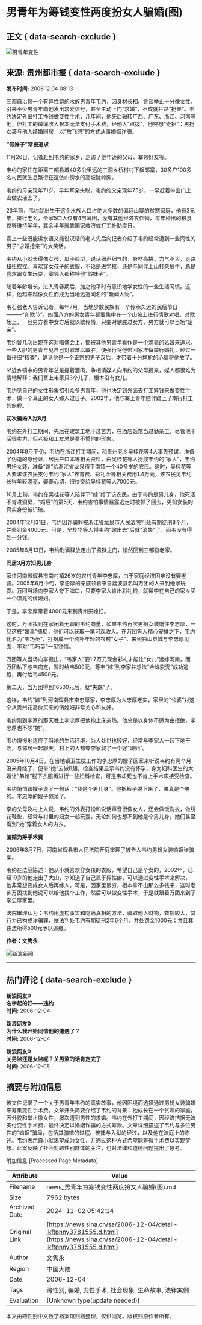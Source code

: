 # 男青年为筹钱变性两度扮女人骗婚(图)

## 正文 { data-search-exclude }


![男青年变性](https://n.sinaimg.cn/sinakd10200/330/w165h165/20221208/39b4-480001fe682e5f33bdb620fcadd925b2.jpg)

## 来源: 贵州都市报 { data-search-exclude }

**发布时间:** 2006.12.04 08:13

三都自治县一个有异性癖的水族男青年韦约，因身材长相、言谈举止十分像女性，引来不少男青年向他发出求爱信号，甚至主动上门“求婚”，不成就拦路“抢亲”。韦约决定外出打工挣钱做变性手术，几年间，他先后辗转广西、广东、浙江、河南等地，但打工的微薄收入根本无法支付手术费，经他人“点拨”，他突想“奇招”：男扮女装与他人结婚同居，以“放飞鸽”的方式从事婚姻诈骗。

**“假妹子”常被追求**

11月26日，记者赶到韦约的家乡，走访了他年迈的父母、寨邻好友等。

韦约的家住在距离三都县城40多公里远的三洞乡桥村村下板郎寨，30多户100多名村民就生息繁衍在这依山傍水的高坡陡岭脚。

韦约的母亲现年71岁，早年耳朵失聪，韦约的父亲现年75岁，一早赶着牛出门上山做农活去了。

23年前，韦约就出生于这个水族人口占绝大多数的偏远山寨的贫寒家庭，他有3兄弟，排行老幺，全家5口人仅有4亩薄田，没有其他经济农作物，每年种出的粮食仅够维持半年，其余半年就靠国家救济或打工补助度日。

寨上一些既能讲水语又能说汉话的老人先后向记者介绍了韦约经常遭到一些同性的男子“求婚抢亲”的大笑话。

韦约从小就长得像女孩，瓜子脸型，说话细声细气的，身材高挑，力气不大，走路扭扭捏捏。喜欢穿女孩子的衣服，不论是进学校，还是与同伴上山打柴放牛，总是喜欢跟女生玩耍，寨邻人都称呼他“假妹子”。

随着年龄增长，进入青春期后，加之他平时有意识地学女性的一些生活习惯。这样，他越来越像女性而成为当地远近闻名的“新闻人物”。

韦石强老人告诉记者，每年7月，当地少数民族有一个传承久远的民俗节日———“卯歌节”，四面八方的男女青年都要集中在一个山坡上进行情歌对唱。对歌场上，一旦男方看中女方后就以歌传情，只要对歌胜过女方，男方就可以当场“定亲”。

韦约曾几次出现在这对唱盛会上，都被其他男青年看作是一个漂亮的姑娘来追求，一些大胆的男青年见自己对歌难以取胜，便强行将他带回家准备举行婚礼，经过一番仔细“核查”，确认他是一个正宗的男子汉后，才带着十分尴尬的心情将他放了。

邻近乡镇中的男青年总是提着酒肉，争相请媒人向韦约的父母提亲，媒人都很难为情地解释：我们寨上韦家只3个儿子，根本没有女儿。

韦约见自己的女性形象招引众多男青年，他也决定到外面去打工筹钱来做变性手术，做一个真正的女人嫁人过日子。2002年，他与寨上青年结伴踏上了南行打工的旅程。

**初次骗婚入狱8月**

韦约在外打工期间，先后在建筑工地干过苦力，在酒店饭馆当过勤杂工，尽管他干活很卖力，但老板和工友总是看不惯他的形象。

2004年9月下旬，韦约在浙江打工期间，和贵州老乡吴桂花等4人事先预谋，准备了伪造的身份证、居民户口本等相关资料，由吴桂花等人扮成韦约的“家人”，韦约男扮女装，准备“嫁”给浙江省龙泉市平南镇一个40多岁的农民。这时，吴桂花等人要求该农民支付韦约“家人”养育费、彩礼金等相关费用1.4万元，该农民见韦约长得年轻漂亮，娶妻心切，很快交给吴桂花等人7000元。

10月上旬，韦约在吴桂花等人陪伴下“嫁”给了该农民，由于韦约是男儿身，他死活不肯进洞房，“婚后”的第5天，韦约害怕事情暴露逃走时被抓了回去，男扮女装的真实身份被识破。

2004年12月31日，韦约因诈骗罪被浙江省龙泉市人民法院判处有期徒刑8个月，并处罚金4000元。可是，吴桂华等人将韦约“嫁出去”后就“消失”了，而韦没有得到一分钱。

2005年6月13日，韦约刑满释放走出了监狱之门，悄然回到三都县老家。

**同居3月方知男儿身**

家住河南省辉县市南村镇26岁的农村青年李忠厚，由于家庭经济困难没有娶老婆。2005年6月中旬，李忠厚的亲戚领着来自荔波县名叫万团的人来到他家玩耍。万团当场向李家人夸下海口，只要李家人肯出彩礼钱，就帮李在自己的家乡买一个漂亮的俏媳妇。

于是，李忠厚带着4000元来到贵州买媳妇。

这时，万团找到在家闲着无聊的韦约商量，如果韦约再次男扮女装懵住李忠厚，一旦这桩“婚事”搞掂，他们可以获取一笔可观收入。在万团等人精心安排之下，韦约化名为“韦巧英”，打扮成一个纯朴年轻的农村“女子”，来到独山县城与李忠厚见面，李对“韦巧英”一见钟情。

万团等人当场向李提出，“韦家人”要1.7万元现金彩礼才能让“女儿”远嫁河南，而万团私下与韦商定，暂时给韦500元，等韦“嫁”到李家并想法“金蝉脱壳”成功逃跑，再付给韦4500元。

第二天，当万团得到16500元后，就“失踪”了。

这样，韦约“嫁”到河南辉县市李忠厚家，李忠厚为人忠厚老实，家里的“公婆”对这个从贵州花高价买来的俏媳妇非常关心和友好。

韦约刚到李家的那天晚上李忠厚把他抱上床亲热。他总是以身体不适为由拒绝，李忠厚也不怨“她”。

韦约慢慢地适应了当地的生活环境，为人处世也较好，经常与李家人一起下地干活，与邻居一起聊天，村上的人都夸李家娶了一个好“媳妇”。

2005年10月4日，在当地镇卫生院工作的李忠厚的嫂子回家来听说韦约有两个月没来月经了，便带“她”去做B超，检查结果显示韦约没有怀孕，身为妇科医生的大嫂让“弟媳”脱下衣服再进行一些妇科检查，可是韦却死也不肯上手术床接受检查。

韦约悄悄跟嫂子说了一句话：“我是个男儿身”。他把裤子脱下来了，果真是个男的。李忠厚的嫂子惊呆了。

李的父母及村上人说，韦约的外表打扮和说话声音很像女人，还会做饭洗衣，做绣花鞋垫，经常与村里的妇女一起玩耍，无论如何也想不到他是个男儿身，她们甚至看到“她”穿着女人的内衣。

**骗婚为筹手术费**

2006年3月7日，河南省辉县市人民法院开庭审理了被告人韦约男扮女装婚姻诈骗案。

韦约在法庭陈述：他从小就喜欢穿女孩的衣服，希望自己是个女的，2002年，已经19岁的他走出了大山，才知道了自己属于异性癖，可以通过变性手术来解决，他非常想变成女人后再嫁人。可是，因家里很穷，根本拿不出那么多钱来，这时老乡万团找到他说可以给他找个工作，然后可以做变性手术，于是就跟着万团来到了李忠厚家里。

法院审理认为：韦约用虚构事实和隐瞒真相的方法，骗取他人财物，数额较大，其行为已构成诈骗罪，依法判处韦约有期徒刑2年6个月，并处罚金1000元；并且其违法所得500元予以追缴。

**作者：文隽永**

![新浪新闻](https://n.sinaimg.cn/default/2fb77759/20151125/320X320.png)

---

## 热门评论 { data-search-exclude }

**新浪网友0**  
**名字起的好——违约**  
**时间:** 2006-12-04

**新浪网友0**  
**为什么我开始同情他的遭遇了？**  
**时间:** 2006-12-04

**新浪网友0**  
**关男监还是女监呢？关男监的话肯定完了**  
**时间:** 2006-12-05

## 摘要与附加信息

<!-- tcd_abstract -->
该文件记录了一个关于男青年韦约的真实故事，他因困境而选择通过男扮女装骗婚来筹集变性手术费。文章开头简要介绍了韦约的背景：他成长在一个贫寒的家庭，因外貌和举止像女性，屡次遭到男性的求婚。韦约在外打工期间，因经济拮据无法支付变性手术费，最终决定以婚姻诈骗的方式筹款。文章详细描述了韦约与多位男性的“婚姻”骗局，包括其骗婚的过程、被捕与入狱的经过，以及他在法庭上的陈述。韦约表示自小就渴望成为女性，并通过这种方式希望能筹得手术费以实现梦想。此案反映了社会对跨性别群体的关注，也对法律和道德问题提出了思考。
<!-- tcd_abstract_end -->

附加信息 [Processed Page Metadata]

| Attribute       | Value                                  |
|-----------------|----------------------------------------|
| Filename        | news_男青年为筹钱变性两度扮女人骗婚(图).md                             |
| Size            | 7962 bytes                           |
| Archived Date   | 2024-11-02 05:42:14                             |
| Original Link   | [https://news.sina.cn/sa/2006-12-04/detail-ikftpnny3781555.d.html](https://news.sina.cn/sa/2006-12-04/detail-ikftpnny3781555.d.html)                       |
| Author          | 文隽永                               |
| Region          | 中国大陆                               |
| Date            | 2006-12-04                                 |
| Tags            | 跨性别, 骗婚, 变性手术, 社会现象, 生命故事, 法律案例                                 |
| Evaluation            | [Unknown type(update needed)]                                 |
<!-- tcd_table_end -->

本文由跨性别中文数字档案馆归档整理，仅供浏览。版权归原作者所有。
